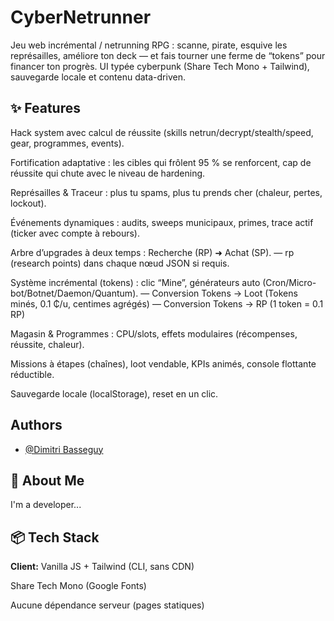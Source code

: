 
# CyberNetrunner

Jeu web incrémental / netrunning RPG : scanne, pirate, esquive les représailles, améliore ton deck — et fais tourner une ferme de “tokens” pour financer ton progrès.
UI typée cyberpunk (Share Tech Mono + Tailwind), sauvegarde locale et contenu data-driven.



## ✨ Features

Hack system avec calcul de réussite (skills netrun/decrypt/stealth/speed, gear, programmes, events).

Fortification adaptative : les cibles qui frôlent 95 % se renforcent, cap de réussite qui chute avec le niveau de hardening.

Représailles & Traceur : plus tu spams, plus tu prends cher (chaleur, pertes, lockout).

Événements dynamiques : audits, sweeps municipaux, primes, trace actif (ticker avec compte à rebours).

Arbre d’upgrades à deux temps : Recherche (RP) ➜ Achat (SP).
— rp (research points) dans chaque nœud JSON si requis.

Système incrémental (tokens) : clic “Mine”, générateurs auto (Cron/Micro-bot/Botnet/Daemon/Quantum).
— Conversion Tokens → Loot (Tokens minés, 0.1 ₵/u, centimes agrégés)
— Conversion Tokens → RP (1 token = 0.1 RP)

Magasin & Programmes : CPU/slots, effets modulaires (récompenses, réussite, chaleur).

Missions à étapes (chaînes), loot vendable, KPIs animés, console flottante réductible.

Sauvegarde locale (localStorage), reset en un clic.

## Authors

- [@Dimitri Basseguy](https://github.com/Dimitri-Basseguy)


## 🚀 About Me
I'm a developer...


## 📦 Tech Stack

**Client:** Vanilla JS + Tailwind (CLI, sans CDN)

Share Tech Mono (Google Fonts)

Aucune dépendance serveur (pages statiques)

